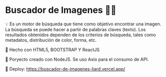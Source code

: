 # Buscador de Imagenes 🔎🌆

💡 Es un motor de búsqueda que tiene como objetivo encontrar una imagen. La búsqueda se puede hacer a partir de palabras claves (texto). Los resultados obtenidos dependen de los criterios de búsqueda, tales como metadatos, distribución de color, forma, etc.

🔨 Hecho con HTML5, BOOTSTRAP Y ReactJS

🔧 Poryecto creado con NodeJS. Se uso Axio para el consumo de API.

🚀 Deploy: https://buscador-de-imagenes-liard.vercel.app/
